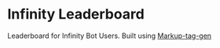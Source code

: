 # Infinity Leaderboard

Leaderboard for Infinity Bot Users. Built using [Markup-tag-gen](https://npmjs.com/package/markup-tag-gen)
